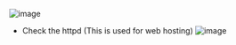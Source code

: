 ![image](https://github.com/user-attachments/assets/ba5879f5-fdee-4cb1-ac07-390102b3ef6c)

- Check the httpd (This is used for web hosting)
![image](https://github.com/user-attachments/assets/b5b4bfdb-27b1-4549-9878-84cd9b3c32cd)
